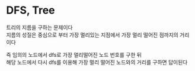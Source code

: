 # DFS, Tree

트리의 지름을 구하는 문제이다<br>
지름의 성질은 중심으로 부터 가장 멀리있는 지점에서 가장 멀리 떨어진 점까지의 거리이다<br>

즉 임의의 노드에서 dfs로 가장 멀리떨어진 노드 번호를 구한 뒤<br>
해당 노드에서 다시 dfs를 이용해 가장 멀리 떨어진 노드와의 거리를 구하면 답이된다